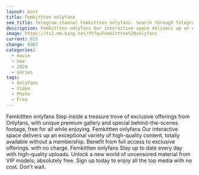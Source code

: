 ```yaml
---
layout: post
title: Femkittten onlyfans
seo_title: Telegram channel Femkittten onlyfans. Search through Telegram channels. Catalog of telegram channels.
description: Femkittten onlyfans Our interactive space delivers up an exceptional variety of high-quality content, totally available without a membership
image: https://ts2.mm.bing.net/th?q=Femkittten%20onlyfans
current: 815
change: 6967
categories:
  - movie
  - new
  - 2024
  - series
tags: 
  - Onlyfans
  - Video
  - Photo
  - Free
---
```


Femkittten onlyfans Step inside a treasure trove of exclusive offerings from Onlyfans, with unique premium gallery and special behind-the-scenes footage, free for all while enjoying. Femkittten onlyfans Our interactive space delivers up an exceptional variety of high-quality content, totally available without a membership. Benefit from full access to exclusive offerings. with no charge. Femkittten onlyfans Stay up to date every day with high-quality uploads. Unlock a new world of uncensored material from VIP models; absolutely free. Sign up today to enjoy all the top media with no cost. Don't wait.
